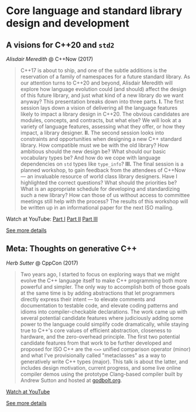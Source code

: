 # Core language and standard library design and development
## A visions for C++20 and `std2`

*Alisdair Meredith* @ C++Now (2017)

> C++17 is about to ship, and one of the subtle additions is the reservation of a family of namespaces for a future standard library. As our attention turns to C++20 and beyond, Alisdair Meredith will explore how language evolution could (and should) affect the design of this future library, and just what kind of a new library do we want anyway? This presentation breaks down into three parts. <b>I.</b> The first session lays down a vision of delivering all the language features likely to impact a library design in C++20. The obvious candidates are modules, concepts, and contracts, but what else? We will look at a variety of language features, assessing what they offer, or how they impact, a library designer. <b>II.</b> The second session looks into constraints and opportunities when designing a new C++ standard library. How compatible must we be with the old library? How ambitious should the new design be? What should our basic vocabulary types be? And how do we cope with language dependencies on `std` types like `type_info`? <b>III.</b> The final session is a planned workshop, to gain feedback from the attendees of C++Now &mdash; an invaluable resource of world class library designers. Have I highlighted the correct questions? What should the priorities be? What is an appropriate schedule for developing and standardizing such a new library? How can those of us without access to committee meetings still help with the process? The results of this workshop will be written up in an informational paper for the next ISO mailing.

Watch at YouTube: [Part I](https://www.youtube.com/watch?v=hizGxfDdc7M) [Part II](https://www.youtube.com/watch?v=fjtwfauk7a8) [Part III](https://www.youtube.com/watch?v=iAAAYNKU5g0) 

[See more details](https://cppnow2017.sched.com/event/A8Ia/a-vision-for-c20-and-std2-part-1-of-3)

## Meta: Thoughts on generative C++

*Herb Sutter* @ CppCon (2017)

> Two years ago, I started to focus on exploring ways that we might evolve the C++ language itself to make C++ programming both more powerful and simpler. The only way to accomplish both of those goals at the same time is by adding abstractions that let programmers directly express their intent &mdash; to elevate comments and documentation to testable code, and elevate coding patterns and idioms into compiler-checkable declarations. The work came up with several potential candidate features where judiciously adding some power to the language could simplify code dramatically, while staying true to C++'s core values of efficient abstraction, closeness to hardware, and the zero-overhead principle. The first two potential candidate features from that work to be further developed and proposed for ISO C++ are the `<=>` unified comparison operator (minor) and what I've provisionally called "metaclasses" as a way to generatively write C++ types (major). This talk is about the latter, and includes design motivation, current progress, and some live online compiler demos using the prototype Clang-based compiler built by Andrew Sutton and hosted at [godbolt.org](https://godbolt.org).

[Watch at YouTube](https://www.youtube.com/watch?v=4AfRAVcThyA)

[See more details](https://cppcon2017.sched.com/event/BguH/meta-thoughts-on-generative-c)

